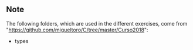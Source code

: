 ## Note
The following folders, which are used in the different exercises, come from "https://github.com/migueltoro/C/tree/master/Curso2018":

- types
